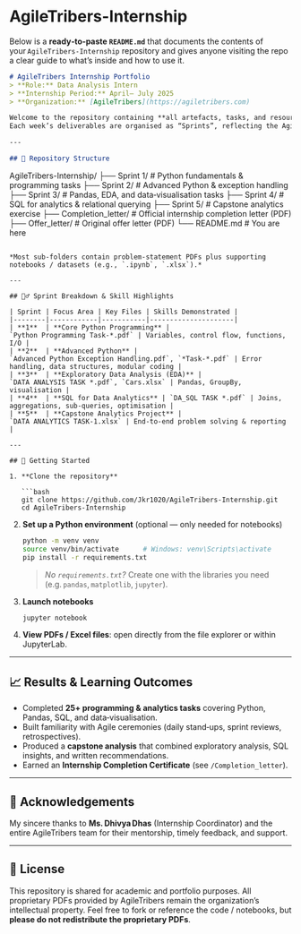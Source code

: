 # AgileTribers-Internship
Below is a **ready‑to‑paste `README.md`** that documents the contents of your `AgileTribers‑Internship` repository and gives anyone visiting the repo a clear guide to what’s inside and how to use it.

```markdown
# AgileTribers Internship Portfolio
> **Role:** Data Analysis Intern  
> **Internship Period:** April– July 2025  
> **Organization:** [AgileTribers](https://agiletribers.com)

Welcome to the repository containing **all artefacts, tasks, and resources** created during my six‑week Data Analysis Internship at AgileTribers.  
Each week’s deliverables are organised as “Sprints”, reflecting the Agile workflow followed during the internship.

---

## 📂 Repository Structure

```

AgileTribers-Internship/
├── Sprint 1/           # Python fundamentals & programming tasks
├── Sprint 2/           # Advanced Python & exception handling
├── Sprint 3/           # Pandas, EDA, and data‑visualisation tasks
├── Sprint 4/           # SQL for analytics & relational querying
├── Sprint 5/           # Capstone analytics exercise
├── Completion\_letter/  # Official internship completion letter (PDF)
├── Offer\_letter/       # Original offer letter (PDF)
└── README.md           # You are here

````

*Most sub‑folders contain problem‑statement PDFs plus supporting notebooks / datasets (e.g., `.ipynb`, `.xlsx`).*

---

## 🏃‍♂️ Sprint Breakdown & Skill Highlights

| Sprint | Focus Area | Key Files | Skills Demonstrated |
|--------|------------|-----------|---------------------|
| **1**  | **Core Python Programming** | `Python Programming Task‑*.pdf` | Variables, control flow, functions, I/O |
| **2**  | **Advanced Python** | `Advanced Python Exception Handling.pdf`, `*Task‑*.pdf` | Error handling, data structures, modular coding |
| **3**  | **Exploratory Data Analysis (EDA)** | `DATA ANALYSIS TASK *.pdf`, `Cars.xlsx` | Pandas, GroupBy, visualisation |
| **4**  | **SQL for Data Analytics** | `DA_SQL TASK *.pdf` | Joins, aggregations, sub‑queries, optimisation |
| **5**  | **Capstone Analytics Project** | `DATA ANALYTICS TASK‑1.xlsx` | End‑to‑end problem solving & reporting |

---

## 🔧 Getting Started

1. **Clone the repository**

   ```bash
   git clone https://github.com/Jkr1020/AgileTribers-Internship.git
   cd AgileTribers-Internship
````

2. **Set up a Python environment** (optional — only needed for notebooks)

   ```bash
   python -m venv venv
   source venv/bin/activate      # Windows: venv\Scripts\activate
   pip install -r requirements.txt
   ```

   > *No `requirements.txt`?* Create one with the libraries you need (e.g. `pandas`, `matplotlib`, `jupyter`).

3. **Launch notebooks**

   ```bash
   jupyter notebook
   ```

4. **View PDFs / Excel files**: open directly from the file explorer or within JupyterLab.

---

## 📈 Results & Learning Outcomes

* Completed **25+ programming & analytics tasks** covering Python, Pandas, SQL, and data‑visualisation.
* Built familiarity with Agile ceremonies (daily stand‑ups, sprint reviews, retrospectives).
* Produced a **capstone analysis** that combined exploratory analysis, SQL insights, and written recommendations.
* Earned an **Internship Completion Certificate** (see `/Completion_letter`).

---

## 🤝 Acknowledgements

My sincere thanks to **Ms. Dhivya Dhas** (Internship Coordinator) and the entire AgileTribers team for their mentorship, timely feedback, and support.

---

## 📜 License

This repository is shared for academic and portfolio purposes.
All proprietary PDFs provided by AgileTribers remain the organization’s intellectual property.
Feel free to fork or reference the code / notebooks, but **please do not redistribute the proprietary PDFs**.



